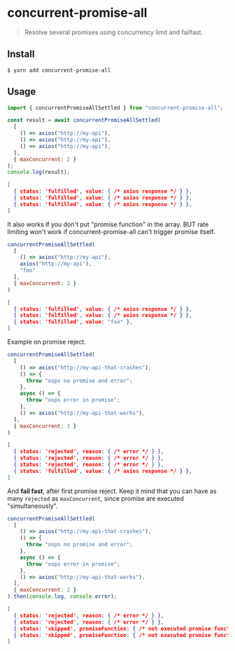 # concurrent-promise-all

> Resolve several promises using concurrency limit and failfast.

## Install

```
$ yarn add concurrent-promise-all
```

## Usage

```js
import { concurrentPromiseAllSettled } from "concurrent-promise-all";

const result = await concurrentPromiseAllSettled(
  [
    () => axios("http://my-api"),
    () => axios("http://my-api"),
    () => axios("http://my-api"),
  ],
  { maxConcurrent: 2 }
);
console.log(result);
```
```json
[
  { status: 'fulfilled', value: { /* axios response */ } },
  { status: 'fulfilled', value: { /* axios response */ } },
  { status: 'fulfilled', value: { /* axios response */ } },
]
```

It also works if you don't put "promise function" in the array. BUT rate limiting won't work if concurrent-promise-all can't trigger promise itself.

```js
concurrentPromiseAllSettled(
  [
    () => axios("http://my-api"),
    axios("http://my-api"),
    "foo"
  ],
  { maxConcurrent: 2 }
)
```
```json
[
  { status: 'fulfilled', value: { /* axios response */ } },
  { status: 'fulfilled', value: { /* axios response */ } },
  { status: 'fulfilled', value: "foo" },
]
```

Example on promise reject.

```js
concurrentPromiseAllSettled(
  [
    () => axios("http://my-api-that-crashes"),
    () => {
      throw "oops no promise and error";
    },
    async () => {
      throw "oops error in promise";
    },
    () => axios("http://my-api-that-works"),
  ],
  { maxConcurrent: 3 }
)
```
```json
[
  { status: 'rejected', reason: { /* error */ } },
  { status: 'rejected', reason: { /* error */ } },
  { status: 'rejected', reason: { /* error */ } },
  { status: 'fulfilled', value: { /* axios response */ } },
]
```


And **fail fast**, after first promise reject. Keep it mind that you can have as many `rejected` as `maxConcurrent`, since promise are executed "simultaneously".

```js
concurrentPromiseAllSettled(
  [
    () => axios("http://my-api-that-crashes"),
    () => {
      throw "oops no promise and error";
    },
    async () => {
      throw "oops error in promise";
    },
    () => axios("http://my-api-that-works"),
  ],
  { maxConcurrent: 2 }
).then(console.log, console.error);
```
```json
[
  { status: 'rejected', reason: { /* error */ } },
  { status: 'rejected', reason: { /* error */ } },
  { status: 'skipped', promiseFunction: { /* not executed promise function */ } },
  { status: 'skipped', promiseFunction: { /* not executed promise function */ } },
]
```



